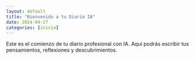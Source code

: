 ```yaml
---
layout: default
title: "Bienvenido a tu Diario IA"
date: 2024-04-27
categories: [inicio]
---
```


Este es el comienzo de tu diario profesional con IA. Aquí podrás escribir tus pensamientos, reflexiones y descubrimientos.
